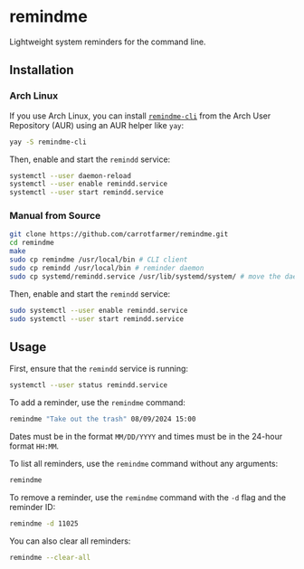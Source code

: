 # remindme

Lightweight system reminders for the command line.

## Installation

### Arch Linux

If you use Arch Linux, you can install [`remindme-cli`](https://aur.archlinux.org/packages/remindme-cli) from the Arch User Repository (AUR) using an AUR helper like `yay`:

```bash
yay -S remindme-cli
```

Then, enable and start the `remindd` service:

```bash
systemctl --user daemon-reload
systemctl --user enable remindd.service
systemctl --user start remindd.service
```

### Manual from Source

```bash
git clone https://github.com/carrotfarmer/remindme.git
cd remindme
make
sudo cp remindme /usr/local/bin # CLI client
sudo cp remindd /usr/local/bin # reminder daemon
sudo cp systemd/remindd.service /usr/lib/systemd/system/ # move the daemon service file to the systemd directory
```

Then, enable and start the `remindd` service:

```bash
sudo systemctl --user enable remindd.service
sudo systemctl --user start remindd.service
```

## Usage

First, ensure that the `remindd` service is running:

```bash
systemctl --user status remindd.service
```

To add a reminder, use the `remindme` command:

```bash
remindme "Take out the trash" 08/09/2024 15:00
```

Dates must be in the format `MM/DD/YYYY` and times must be in the 24-hour format `HH:MM`.

To list all reminders, use the `remindme` command without any arguments:

```bash
remindme
```

To remove a reminder, use the `remindme` command with the `-d` flag and the reminder ID:

```bash
remindme -d 11025
```

You can also clear all reminders:

```bash
remindme --clear-all
```
